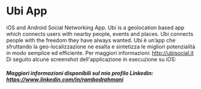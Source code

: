 # Ubi App
iOS and Android Social Networking App. Ubi is a geolocation based app which connects users with nearby people, events and places.
Ubi connects people with the freedom they have always wanted.
Ubi è un’app che sfruttando la geo-localizzazione ne esalta e sintetizza le migliori potenzialità in modo semplice ed efficiente.
Per maggiori informazioni: http://ubisocial.it
Di seguito alcune screenshot dell'applicazione in esecuzione su iOS:
##### Maggiori informazioni disponibili sul mio profilo Linkedin: https://www.linkedin.com/in/rambodrahmani
